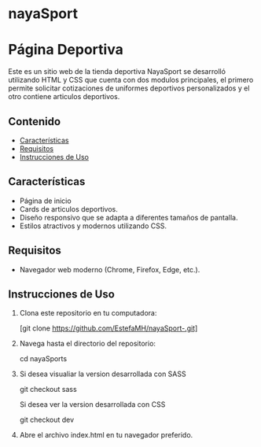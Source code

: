 ﻿# nayaSport

# Página Deportiva

Este es un sitio web de la tienda deportiva NayaSport se desarrolló utilizando HTML y CSS que cuenta con dos modulos principales, el primero permite solicitar cotizaciones de uniformes deportivos personalizados y el otro contiene articulos deportivos.
## Contenido

- [Características](#características)
- [Requisitos](#requisitos)
- [Instrucciones de Uso](#instrucciones-de-uso)

## Características

- Página de inicio
- Cards de articulos deportivos.
- Diseño responsivo que se adapta a diferentes tamaños de pantalla.
- Estilos atractivos y modernos utilizando CSS.

## Requisitos

- Navegador web moderno (Chrome, Firefox, Edge, etc.).

## Instrucciones de Uso

1. Clona este repositorio en tu computadora:

   [git clone https://github.com/EstefaMH/nayaSport-.git]

2. Navega hasta el directorio del repositorio:

   cd nayaSports

3. Si desea visualiar la version desarrollada con SASS

   git checkout sass

   Si desea ver la version desarrollada con CSS

   git checkout dev
   
4. Abre el archivo index.html en tu navegador preferido.


